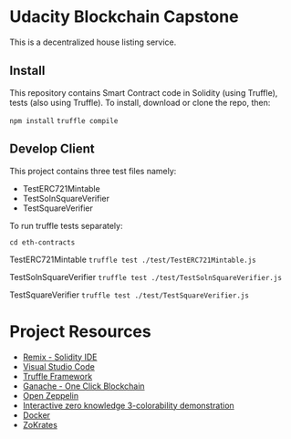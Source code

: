 # Udacity Blockchain Capstone
This is a decentralized house listing service.

## Install

This repository contains Smart Contract code in Solidity (using Truffle), tests (also using Truffle).
To install, download or clone the repo, then:

`npm install`
`truffle compile`

## Develop Client
This project contains three test files namely:
- TestERC721Mintable
- TestSolnSquareVerifier
- TestSquareVerifier

To run truffle tests separately:

`cd eth-contracts`

TestERC721Mintable
`truffle test ./test/TestERC721Mintable.js`

TestSolnSquareVerifier
`truffle test ./test/TestSolnSquareVerifier.js`

TestSquareVerifier
`truffle test ./test/TestSquareVerifier.js`


# Project Resources

* [Remix - Solidity IDE](https://remix.ethereum.org/)
* [Visual Studio Code](https://code.visualstudio.com/)
* [Truffle Framework](https://truffleframework.com/)
* [Ganache - One Click Blockchain](https://truffleframework.com/ganache)
* [Open Zeppelin ](https://openzeppelin.org/)
* [Interactive zero knowledge 3-colorability demonstration](http://web.mit.edu/~ezyang/Public/graph/svg.html)
* [Docker](https://docs.docker.com/install/)
* [ZoKrates](https://github.com/Zokrates/ZoKrates)
